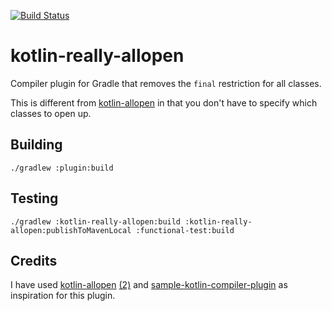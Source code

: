[![Build Status](https://travis-ci.org/henrik242/kotlin-really-allopen.svg?branch=master)](https://travis-ci.org/henrik242/kotlin-really-allopen)

kotlin-really-allopen
=====================

Compiler plugin for Gradle that removes the `final` restriction for all classes.

This is different from [kotlin-allopen](https://kotlinlang.org/docs/reference/compiler-plugins.html#all-open-compiler-plugin)
in that you don't have to specify which classes to open up.

Building
--------

`./gradlew :plugin:build`

Testing
-------

`./gradlew :kotlin-really-allopen:build :kotlin-really-allopen:publishToMavenLocal :functional-test:build`

Credits
-------

I have used [kotlin-allopen](https://github.com/JetBrains/kotlin/tree/master/plugins/allopen)
[(2)](https://github.com/JetBrains/kotlin/tree/master/libraries/tools/kotlin-allopen)
and [sample-kotlin-compiler-plugin](https://github.com/Takhion/sample-kotlin-compiler-plugin)
as inspiration for this plugin.
